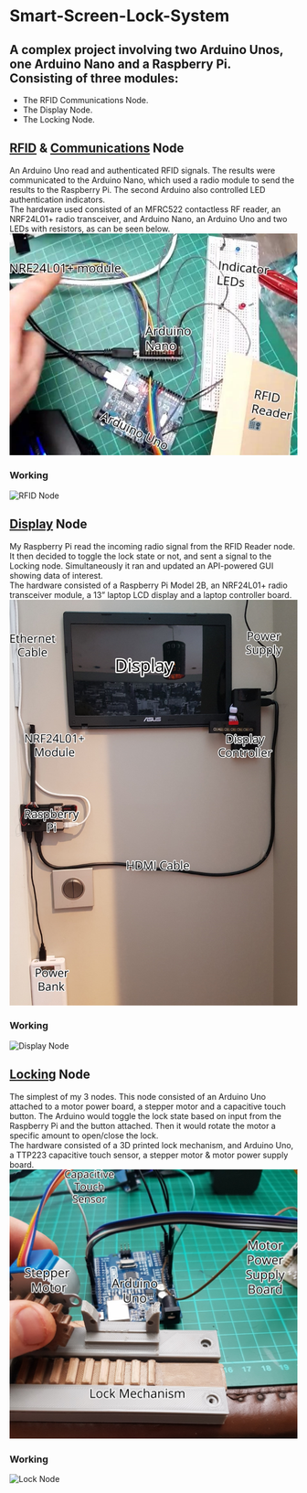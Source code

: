 # Smart-Screen-Lock-System
## A complex project involving two Arduino Unos, one Arduino Nano and a Raspberry Pi.<br/> Consisting of three modules:
* The RFID Communications Node.
* The Display Node.
* The Locking Node.

## [RFID](https://github.com/SenanS/Smart-Screen-Lock-System/tree/main/RFID_reader)  & [Communications](https://github.com/SenanS/Smart-Screen-Lock-System/tree/main/Master_Radio) Node
An Arduino Uno read and authenticated RFID signals. The results were communicated to the Arduino Nano, which used a radio module to send the results to the Raspberry Pi. The second Arduino also controlled LED authentication indicators.
<br/>The hardware used consisted of an MFRC522 contactless RF reader, an NRF24L01+ radio transceiver, and Arduino Nano, an Arduino Uno and two LEDs with resistors, as can be seen below.
![RFID Labelled diagram](https://github.com/SenanS/Smart-Screen-Lock-System/blob/main/Media/Labelled%20RFID.jpg)
### Working
![RFID Node](https://github.com/SenanS/Smart-Screen-Lock-System/blob/main/Media/RFID-Node.gif)

## [Display](https://github.com/SenanS/Smart-Screen-Lock-System/blob/main/GUIPi.py) Node
My Raspberry Pi read the incoming radio signal from the RFID Reader node. It then decided to toggle the lock state or not, and sent a signal to the Locking node. Simultaneously it ran and updated an API-powered GUI showing data of interest.
<br/>The hardware consisted of a Raspberry Pi Model 2B, an NRF24L01+ radio transceiver module, a 13” laptop LCD display and a laptop controller board. 
![Display Labelled diagram](https://github.com/SenanS/Smart-Screen-Lock-System/blob/main/Media/Labelled%20Screen.jpg)
### Working
![Display Node](https://github.com/SenanS/Smart-Screen-Lock-System/blob/main/Media/Display-Node.gif)

## [Locking](https://github.com/SenanS/Smart-Screen-Lock-System/tree/main/Stepper_Motor) Node
The simplest of my 3 nodes. This node consisted of an Arduino Uno attached to a motor power board, a stepper motor and a capacitive touch button. The Arduino would toggle the lock state based on input from the Raspberry Pi and the button attached. Then it would rotate the motor a specific amount to open/close the lock.
<br/>The hardware consisted of a 3D printed lock mechanism, and Arduino Uno, a TTP223 capacitive touch sensor, a stepper motor & motor power supply board.
![Locking Labelled diagram](https://github.com/SenanS/Smart-Screen-Lock-System/blob/main/Media/Labelled%20Lock.jpg)
### Working
![Lock Node](https://github.com/SenanS/Smart-Screen-Lock-System/blob/main/Media/Lock-Node.gif)
